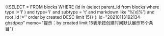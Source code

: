 {{SELECT * FROM blocks WHERE (id in (select parent_id from blocks where type !='l' ) and type='i' and subtype = 't' and markdown like '%[x]%') and root_id !='' order by created DESC limit 15}}
{: id="20210113192134-ghsdpep" memo="提示：by created limit 15表示按创建时间默认展示15个条目"}